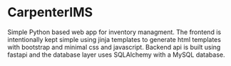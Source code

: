 # CarpenterIMS
Simple Python based web app for inventory managment. The frontend is intentionally kept simple using jinja templates to generate html templates with bootstrap and minimal css and javascript. Backend api is built using fastapi and the database layer uses SQLAlchemy with a MySQL database.
